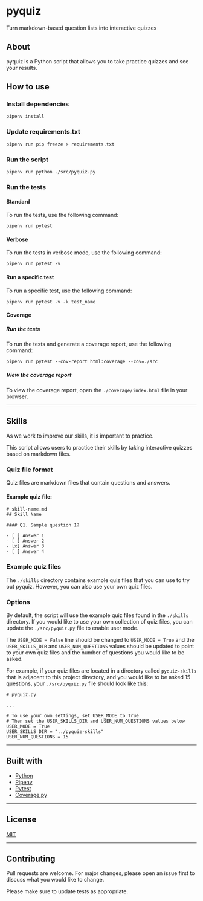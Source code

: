 # pyquiz
Turn markdown-based question lists into interactive quizzes

## About
pyquiz is a Python script that allows you to take practice quizzes and see your results. 

## How to use

### Install dependencies
```
pipenv install
```

### Update requirements.txt
```
pipenv run pip freeze > requirements.txt
```

### Run the script
```
pipenv run python ./src/pyquiz.py
```

### Run the tests
#### Standard
To run the tests, use the following command:
```
pipenv run pytest
```

#### Verbose
To run the tests in verbose mode, use the following command:
```
pipenv run pytest -v
```

#### Run a specific test
To run a specific test, use the following command:
```
pipenv run pytest -v -k test_name
```

#### Coverage
##### Run the tests
To run the tests and generate a coverage report, use the following command:
```
pipenv run pytest --cov-report html:coverage --cov=./src
```

##### View the coverage report
To view the coverage report, open the `./coverage/index.html` file in your browser.

---

## Skills
As we work to improve our skills, it is important to practice.

This script allows users to practice their skills by taking interactive quizzes based on markdown files.

### Quiz file format
Quiz files are markdown files that contain questions and answers.

#### Example quiz file:
```
# skill-name.md
## Skill Name

#### Q1. Sample question 1?

- [ ] Answer 1
- [ ] Answer 2
- [x] Answer 3
- [ ] Answer 4

```

### Example quiz files
The `./skills` directory contains example quiz files that you can use to try out pyquiz.
However, you can also use your own quiz files.

### Options
By default, the script will use the example quiz files found in the `./skills` directory.
If you would like to use your own collection of quiz files, you can update the `./src/pyquiz.py` file to enable user mode.

The `USER_MODE = False` line should be changed to `USER_MODE = True` and the `USER_SKILLS_DIR` and `USER_NUM_QUESTIONS` values should be updated to point to your own quiz files and the number of questions you would like to be asked.

For example, if your quiz files are located in a directory called `pyquiz-skills` that is adjacent to this project directory, and you would like to be asked 15 questions, your `./src/pyquiz.py` file should look like this:

```
# pyquiz.py

...

# To use your own settings, set USER_MODE to True
# Then set the USER_SKILLS_DIR and USER_NUM_QUESTIONS values below
USER_MODE = True
USER_SKILLS_DIR = "../pyquiz-skills"
USER_NUM_QUESTIONS = 15

```

---

## Built with
- [Python](https://www.python.org/)
- [Pipenv](https://pipenv.pypa.io/en/latest/)
- [Pytest](https://docs.pytest.org/en/stable/)
- [Coverage.py](https://coverage.readthedocs.io/en/coverage-5.3.1/)

---

## License
[MIT](https://choosealicense.com/licenses/mit/)

---

## Contributing
Pull requests are welcome. For major changes, please open an issue first to discuss what you would like to change.

Please make sure to update tests as appropriate.

